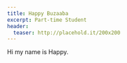 ```yaml
---
title: Happy Buzaaba
excerpt: Part-time Student
header:
  teaser: http://placehold.it/200x200
---
```


Hi my name is Happy.
